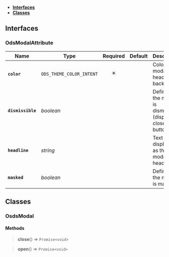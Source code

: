* [**Interfaces**](#interfaces)
* [**Classes**](#classes)

## Interfaces

### OdsModalAttribute
|Name | Type | Required | Default | Description|
|---|---|:---:|---|---|
|**`color`** | `ODS_THEME_COLOR_INTENT` | ✴️ |  | Color of the modal's header background|
|**`dismissible`** | _boolean_ |  |  | Defines if the modal is dismissible (displays a close button)|
|**`headline`** | _string_ |  |  | Text displayed as the modal's headline|
|**`masked`** | _boolean_ |  |  | Defines if the modal is masked|

## Classes

### OsdsModal
#### Methods
> **close**() => `Promise<void>`


> **open**() => `Promise<void>`

